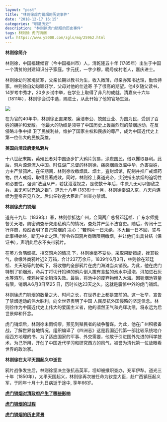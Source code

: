 ```yaml
---
layout: "post"
title: "林则徐虎门销烟的历史事件"
date: "2018-12-17 16:15"
categories: "明清历史"
description: "林则徐虎门销烟的历史事件"
tags: 林则徐 虎门销烟
url: https://www.y5000.com/zgls/mq/25962.html
---
```






**林则徐简介**

林则徐，中国福建候官（今中国福州市）人，清乾隆五十年 (1785年）出生于中国一个清贫的封建知识分子家庭。字元抚，一字少穆，晚号俟村老人，嘉庆进士。

林则徐幼时家境贫寒，父亲长期以教书为生，收入微薄，母亲亦知书达理，勤俭持家。林则徐自幼聪颖好学，父母对他的仕途寄
予了很高的期望。他4岁随父读书，14岁考中秀才，20岁乡试中举，在学业上取得了非凡的成就。清嘉庆十六年（1811年），林则徐会试中选，赐进士，从此幵始了他的官场生涯。

![](https://img.y5000.com/uploads/allimg/171016/8-1G016093256403.jpg)

在为官的40年中，林则徐正直果敢、廉洁奉公、兢兢业业、为国为民，受到了百姓的拥护和爱敝。 他最大的功缋是领导了中国历史上轰轰烈烈的禁烟运动，在反侵略斗争中捍
卫了民族利益，维护了国家主权和民族的尊严，成为中国近代史上第一位伟大的民族英雄。

**英国向清政府走私鸦片**

十八世纪末期，英殖民者对中国逐步扩大鸦片贸易，涂炭国民，借以攫取暴利。此后，鸦片源源流入中国。时任湖广总督的林则徐，痛感烟毒泛滥中华，危害百姓，力主严禁鸦片。在任期间，林则徐收缴烟具、烟土，査封烟馆，配制并推广戒烟药物，供人戒烟，取得显著成效。同时，林则徐上奏道光帝，尖锐指出禁烟的迫切性和必要性，强调“法当从严，若犹泄泄视之，是使数十年后，中原几无可以御敌之兵，且无可以充饷之银”。道光十八年
(1838)十一月，林则徐奉沼入京，八天内连续为皇帝召见八次。后出任钦差大臣赴广州查办禁烟。

**林则徐虎门销烟**

道光十九年（1839年）春，林则徐抵达广州，会同两广总督邓廷桢、广东水师提督关天培，周密调查研究走私鸦片的情况，查处并严惩不法宫吏。随后，传讯十三行洋商，毅然表明了自己禁烟的
决心：“若鸦片一日未绝，本大臣一日不回，誓与此事相始终，断无中止之理。”传令各国鸦片商贩限期缴烟，并让他们出具甘结（保证书），声明此后永不夹带鸦片。

在英方负隅顽抗、拒交鸦片的情况 下，林则徐毫不妥协，采取果断措施，挫其锐气，收缴外商鸦片近2
万箱，合计237万余斤。1839年6月3日，林则徐在邓廷桢、关天培等的协助下，将收缴的全部鸦片在虎门海滩当众销毁。为此，他在虎门特制了销烟池，命兵丁将切开捣碎的鸦片倒入撒有食盐的池水中浸泡，洱加进石灰水等溶剂，使鸦片完全销溶失效。最后，将池中的废弃物倾入大海。因销烟池容量有限，销烟从6月3日至25
日，历时长达23天之久。这就是震惊中外的虎门销烟。

林则徐虎门销烟的数量之大、时间之长，在世界史上都是空前的。这一壮举，宣告了禁烟运动的伟大胜利，向全世界表明了中国
人民反抗外国侵略的坚定信念。林则徐作为中国近代史上伟大的爱国主义者，他的凛然正气和光辉功缋，将永远为后世景仰和怀念。

虎门销烟后，林则徐未雨绸缪，预见到殖民者的战争蓄谋。为此，他在广州积极备战，了解世界各地情况，组织编译了《四洲志》这是我国近代第一部比较系统地介绍西方地理的书。为了适应国家的军事、外交需要，他敢于引进国外先进的科学技术，为己所用，开创了中国近代学习和研究西方的风气，被誉为清代第一位放眼看世界的政治家。

**林则徐在太平天国起义中逝世**

鸦片战争发生后，林则徐坚决主张抗击英军，坦却被撤职查办，充军伊犁。道光三十年（1850年），太平天国起义，林则徐再次被任命为钦差大臣，赴广西镇压起义军，于同年十月十九日病逝于途中,
享年66岁。

**[虎门销烟对清政府产生了哪些影响](https://www.y5000.com/jstd/zgzz/25559.html)**

**[虎门销烟的过程](https://www.y5000.com/jstd/zgzz/25558.html)**

**[虎门销烟的历史背景](https://www.y5000.com/jstd/zgzz/25557.html)**
